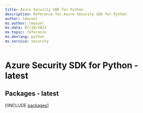 ```yaml
---
title: Azure Security SDK for Python
description: Reference for Azure Security SDK for Python
author: lmazuel
ms.author: lmazuel
ms.data: 07/18/2023
ms.topic: reference
ms.devlang: python
ms.service: security
---
```

# Azure Security SDK for Python - latest
## Packages - latest
[!INCLUDE [packages](security-index.md)]